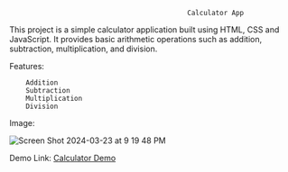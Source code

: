                                                 Calculator App

This project is a simple calculator application built using HTML, CSS and JavaScript. It provides basic arithmetic operations such as addition, subtraction, multiplication, and division.

Features:

        Addition
        Subtraction
        Multiplication
        Division

Image:

![Screen Shot 2024-03-23 at 9 19 48 PM](https://github.com/srilekhap27/Mini-Fun-Projects/assets/133722141/502309b8-316d-437a-b608-6fea0d793a0a)


Demo Link: [Calculator Demo](https://srilekhap27.github.io/Mini-Fun-Projects/Calculator/calculator.html#calculator)
